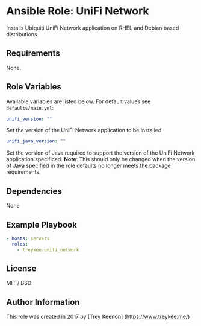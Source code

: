 # Ansible Role: UniFi Network

Installs Ubiquiti UniFi Network application on RHEL and Debian based distributions.

## Requirements

None.

## Role Variables

Available variables are listed below. For default values see `defaults/main.yml`:

```yaml
unifi_version: ""
```

Set the version of the UniFi Network application to be installed.

```yaml
unifi_java_version: ""
```

Set the version of Java required to support the version of the UniFi Network application specificed.
**Note**: This should only be changed when the version of Java specified in the role defaults no longer meets the package requirements.

## Dependencies

None

## Example Playbook

```yaml
- hosts: servers
  roles:
    - treykee.unifi_network
```

## License

MIT / BSD

## Author Information

This role was created in 2017 by [Trey Keenon] (<https://www.treykee.me/>)
